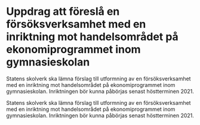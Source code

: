 # Uppdrag att föreslå en försöksverksamhet med en inriktning mot handelsområdet på ekonomiprogrammet inom gymnasieskolan

Statens skolverk ska lämna förslag till utformning av en försöksverksamhet med en inriktning mot handelsområdet på ekonomiprogrammet inom gymnasieskolan. Inriktningen bör kunna påbörjas senast höstterminen 2021.

Statens skolverk ska lämna förslag till utformning av en försöksverksamhet med en inriktning mot handelsområdet på ekonomiprogrammet inom gymnasieskolan. Inriktningen bör kunna påbörjas senast höstterminen 2021.
